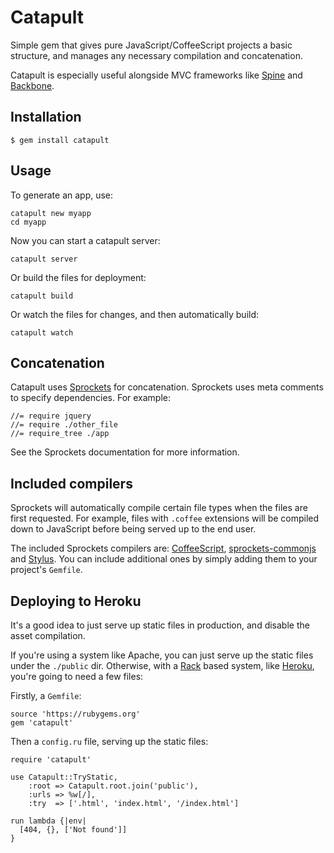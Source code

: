 # Catapult

Simple gem that gives pure JavaScript/CoffeeScript projects a basic structure, and manages any necessary compilation and concatenation.

Catapult is especially useful alongside MVC frameworks like [Spine](http://spinejs.com) and [Backbone](http://backbonejs.org).

## Installation

    $ gem install catapult

## Usage

To generate an app, use:

    catapult new myapp
    cd myapp

Now you can start a catapult server:

    catapult server

Or build the files for deployment:

    catapult build

Or watch the files for changes, and then automatically build:

    catapult watch

## Concatenation

Catapult uses [Sprockets](https://github.com/sstephenson/sprockets) for concatenation. Sprockets uses meta comments to specify dependencies. For example:

    //= require jquery
    //= require ./other_file
    //= require_tree ./app

See the Sprockets documentation for more information.

## Included compilers

Sprockets will automatically compile certain file types when the files are first requested. For example, files with `.coffee` extensions will be compiled down to JavaScript before being served up to the end user.

The included Sprockets compilers are: [CoffeeScript](http://coffeescript.org), [sprockets-commonjs](http://github.com/maccman/sprockets-commonjs) and [Stylus](http://learnboost.github.com/stylus/). You can include additional ones by simply adding them to your project's `Gemfile`.

## Deploying to Heroku

It's a good idea to just serve up static files in production, and disable the asset compilation.

If you're using a system like Apache, you can just serve up the static files under the `./public` dir. Otherwise, with a [Rack](http://rack.github.com) based system, like [Heroku](http://heroku.com), you're going to need a few files:

Firstly, a `Gemfile`:

    source 'https://rubygems.org'
    gem 'catapult'

Then a `config.ru` file, serving up the static files:

    require 'catapult'

    use Catapult::TryStatic,
        :root => Catapult.root.join('public'),
        :urls => %w[/],
        :try  => ['.html', 'index.html', '/index.html']

    run lambda {|env|
      [404, {}, ['Not found']]
    }